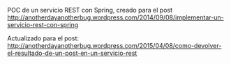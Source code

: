 POC de un servicio REST con Spring, creado para el post http://anotherdayanotherbug.wordpress.com/2014/09/08/implementar-un-servicio-rest-con-spring

Actualizado para el post: http://anotherdayanotherbug.wordpress.com/2015/04/08/como-devolver-el-resultado-de-un-post-en-un-servicio-rest

